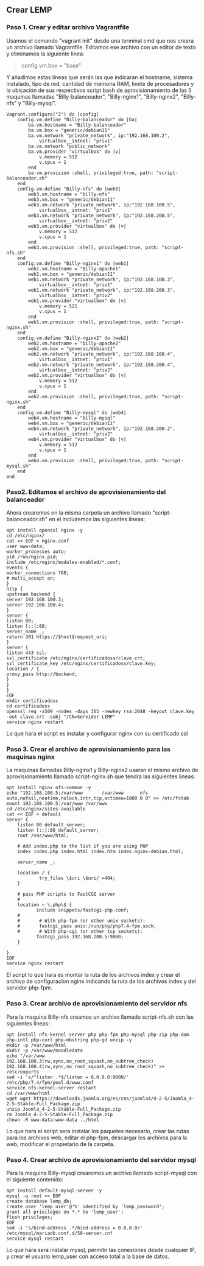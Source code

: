 ## Crear LEMP
### Paso 1. Crear y editar archivo Vagrantfile
Usamos el comando "vagrant init" desde una terminal cmd que nos creara un archivo llamado Vagrantfile.
Editamos ese archivo con un editor de texto y eliminamos la siguiente linea:
> config.vm.box = "base"

Y añadimos estas líneas que serán las que indicaran el hostname, sistema instalado, tipo de red, cantidad de memoria RAM, limite de procesadores y la ubicación de sus respectivos script bash de aprovisionamiento de las 5 maquinas llamadas "Billy-balanceador", "Billy-nginx1", "Billy-nginx2", "Billy-nfs" y "Billy-mysql".

	Vagrant.configure("2") do |config|
		config.vm.define "Billy-balanceador" do |ba|
			ba.vm.hostname = "Billy-balanceador"
			ba.vm.box = "generic/debian11"
			ba.vm.network "private_network", ip:"192.168.100.2",
				virtualbox__intnet: "priv1"
			ba.vm.network "public_network"
			ba.vm.provider "virtualbox" do |v|
				v.memory = 512
				v.cpus = 1
			end
			ba.vm.provision :shell, privileged:true, path: "script-balanceador.sh"
		end
		config.vm.define "Billy-nfs" do |web3|
			web3.vm.hostname = "billy-nfs"
			web3.vm.box = "generic/debian11"
			web3.vm.network "private_network", ip:"192.168.100.5",
				virtualbox__intnet: "priv1"
			web3.vm.network "private_network", ip:"192.168.200.5",
				virtualbox__intnet: "priv2"
			web3.vm.provider "virtualbox" do |v|
				v.memory = 512
				v.cpus = 1
			end
			web3.vm.provision :shell, privileged:true, path: "script-nfs.sh"
		end
		config.vm.define "Billy-nginx1" do |web1|
			web1.vm.hostname = "Billy-apache1"
			web1.vm.box = "generic/debian11"
			web1.vm.network "private_network", ip:"192.168.100.3",
				virtualbox__intnet: "priv1"
			web1.vm.network "private_network", ip:"192.168.200.3",
				virtualbox__intnet: "priv2"
			web1.vm.provider "virtualbox" do |v|
				v.memory = 521
				v.cpus = 1
			end
			web1.vm.provision :shell, privileged:true, path: "script-nginx.sh"
		end
		config.vm.define "Billy-nginx2" do |web2|
			web2.vm.hostname = "billy-apache2"
			web2.vm.box = "generic/debian11"
			web2.vm.network "private_network", ip:"192.168.100.4",
				virtualbox__intnet: "priv1"
			web2.vm.network "private_network", ip:"192.168.200.4",
				virtualbox__intnet: "priv2"
			web2.vm.provider "virtualbox" do |v|
				v.memory = 512
				v.cpus = 1
			end
			web2.vm.provision :shell, privileged:true, path: "script-nginx.sh"
		end
		config.vm.define "Billy-mysql" do |web4|
			web4.vm.hostname = "billy-mysql"
			web4.vm.box = "generic/debian11"
			web4.vm.network "private_network", ip:"192.168.200.2",
				virtualbox__intnet: "priv2"
			web4.vm.provider "virtualbox" do |v|
				v.memory = 512
				v.cpus = 1
			end
			web4.vm.provision :shell, privileged:true, path: "script-mysql.sh"
		end
	end


### Paso2. Editamos el archivo de aprovisionamiento del balanceador
Ahora crearemos en la misma carpeta un archivo llamado "script-balanceador.sh" en el incluiremos las siguientes lineas:

	apt install openssl nginx -y
	cd /etc/nginx/
	cat << EOF > nginx.conf
	user www-data;
	worker_processes auto;
	pid /run/nginx.pid;
	include /etc/nginx/modules-enabled/*.conf;
	events {
	worker_connections 768;
	# multi_accept on;
	}
	http {
	upstream backend {
	server 192.168.100.3;
	server 192.168.100.4;
	}
	server {
	listen 80;
	listen [::]:80;
	server_name _;
	return 301 https://$host$request_uri;
	}
	server {
	listen 443 ssl;
	ssl_certificate /etc/nginx/certificadoss/clave.crt;
	ssl_certificate_key /etc/nginx/certificadoss/clave.key;
	location / {
	proxy_pass http://backend;
	}
	}
	}
	EOF
	mkdir certificadoss
	cd certificadoss
	openssl req -x509 -nodes -days 365 -newkey rsa:2048 -keyout clave.key -out clave.crt -subj "/CN=Servidor LEMP"
	service nginx restart
	
Lo que hara el script es instalar y configurar nginx con su certificado ssl

### Paso 3. Crear el archivo de aprovisionamiento para las maquinas nginx
La maquinas llamadas Billy-nginx1 y Billy-nginx2 usaran el mismo archivo de aprovisionamiento llamado script-nginx.sh que tendra las siguientes lineas:

	apt install nginx nfs-common -y
	echo "192.168.100.5:/var/www       /var/www      nfs auto,nofail,noatime,nolock,intr,tcp,actimeo=1800 0 0" >> /etc/fstab
	mount 192.168.100.5:/var/www /var/www
	cd /etc/nginx/sites-available
	cat << EOF > default
	server {
        listen 80 default_server;
        listen [::]:80 default_server;
        root /var/www/html;

        # Add index.php to the list if you are using PHP
        index index.php index.html index.htm index.nginx-debian.html;

        server_name _;

        location / {
                try_files \$uri \$uri/ =404;
        }

        # pass PHP scripts to FastCGI server
        #
        location ~ \.php\$ {
               include snippets/fastcgi-php.conf;
        #
        #       # With php-fpm (or other unix sockets):
        #       fastcgi_pass unix:/run/php/php7.4-fpm.sock;
        #       # With php-cgi (or other tcp sockets):
               fastcgi_pass 192.168.200.5:9000;
        }

	}
	EOF
	service nginx restart

El script lo que hara es montar la ruta de los archivos index y crear el archivo de configuracion nginx indicando la ruta de los archivos index y del servidor php-fpm.

### Paso 3. Crear archivo de aprovisionamiento del servidor nfs
Para la maquina Billy-nfs creamos un archivo llamado script-nfs.sh con las siguientes lineas:

	apt install nfs-kernel-server php php-fpm php-mysql php-zip php-dom php-intl php-curl php-mbstring php-gd unzip -y
	mkdir -p /var/www/html
	mkdir -p /var/www/moodledata
	echo "/var/www       192.168.100.3(rw,sync,no_root_squash,no_subtree_check) 192.168.100.4(rw,sync,no_root_squash,no_subtree_check)" >> /etc/exports
	sed -i 's/^listen .*$/listen = 0.0.0.0:9000/' /etc/php/7.4/fpm/pool.d/www.conf
	service nfs-kernel-server restart
	cd /var/www/html
	wget wget https://downloads.joomla.org/es/cms/joomla4/4-2-5/Joomla_4-2-5-Stable-Full_Package.zip
	unzip Joomla_4-2-5-Stable-Full_Package.zip
	rm Joomla_4-2-5-Stable-Full_Package.zip
	chown -R www-data:www-data ../html
Lo que hara el script sera instalar los paquetes necesario, crear las rutas para los archivos web, editar el php-fpm, descargar los archivos para la web, modificar el propietario de la carpeta.

### Paso 4. Crear archivo de aprovisionamiento del servidor mysql
Para la maquina Billy-mysql crearemos un archivo llamado script-mysql con el siguiente contenido:

	apt install default-mysql-server -y
	mysql -u root << EOF
	create database lemp_db;
	create user 'lemp_user'@'%' identified by 'lemp_password';
	grant all privileges on *.* to 'lemp_user';
	flush privileges;
	EOF
	sed -i 's/bind-address .*/bind-address = 0.0.0.0/' /etc/mysql/mariadb.conf.d/50-server.cnf
	service mysql restart
Lo que hara sera instalar mysql, permitir las conexiones desde cualquier IP, y crear el usuario lemp_user con acceso total a la base de datos.
